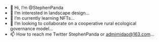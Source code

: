 - 👋 Hi, I’m @StephenPanda
- 👀 I’m interested in landscape design...
- 🌱 I’m currently learning NFTs...
- 💞️ I’m looking to collaborate on a cooperative rural ecological governance model...
- 📫 How to reach me Twitter StephenPanda or admimidao@163.com...

<!---
StephenPanda/StephenPanda is a ✨ special ✨ repository because its `README.md` (this file) appears on your GitHub profile.
You can click the Preview link to take a look at your changes.
--->
